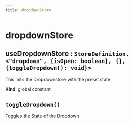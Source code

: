 ```yaml
---
title: dropdownStore
---
```


# dropdownStore

<a name="useDropdownStore"></a>

## useDropdownStore : <code>StoreDefinition.&lt;&quot;dropdown&quot;, {isOpen: boolean}, {}, {toggleDropdown(): void}&gt;</code>
This inits the Dropdownstore with the preset state

**Kind**: global constant
## `toggleDropdown()`

Toggles the State of the Dropdown

